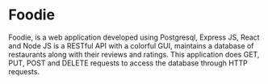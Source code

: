 # Foodie
Foodie, is a web application developed using Postgresql, Express JS, React and Node JS is a RESTful API with a colorful GUI, maintains a database of restaurants along with their reviews and ratings. This application does GET, PUT, POST and DELETE requests to access the database through HTTP requests. 
